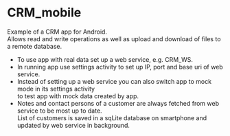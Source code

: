  # CRM_mobile
Example of a CRM app for Android.<br>
Allows read and write operations as well as upload and download of files to a remote database.
<ul>
  <li>To use app with real data set up a web service, e.g. CRM_WS.</li>
  <li>In running app use settings activity to set up IP, port and base uri of web service.</li>
  <li>Instead of setting up a web service you can also switch app to mock mode in its settings activity<br>
  to test app with mock data created by app.</li>
  <li>Notes and contact persons of a customer are always fetched from web service to be most up to date.<br>
  List of customers is saved in a sqLite database on smartphone and updated by web service in background.</li>
</ul>
